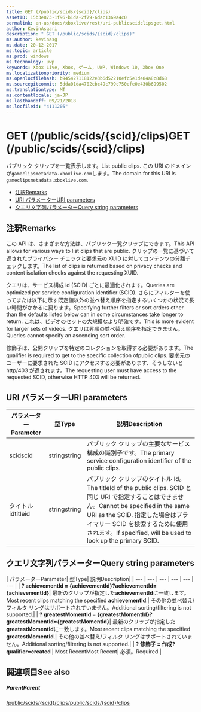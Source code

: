 ```yaml
---
title: GET (/public/scids/{scid}/clips)
assetID: 15b3e873-1f96-b1da-2f79-6dac1369a4c0
permalink: en-us/docs/xboxlive/rest/uri-publicscidclipsget.html
author: KevinAsgari
description: " GET (/public/scids/{scid}/clips)"
ms.author: kevinasg
ms.date: 20-12-2017
ms.topic: article
ms.prod: windows
ms.technology: uwp
keywords: Xbox Live, Xbox, ゲーム, UWP, Windows 10, Xbox One
ms.localizationpriority: medium
ms.openlocfilehash: b945427118122e3b6d52210efc5e1de84a8c8d68
ms.sourcegitcommit: 5dda01da4702cbc49c799c750efe0e430b699502
ms.translationtype: MT
ms.contentlocale: ja-JP
ms.lasthandoff: 09/21/2018
ms.locfileid: "4111205"
---
```

# <a name="get-publicscidsscidclips"></a><span data-ttu-id="7daed-104">GET (/public/scids/{scid}/clips)</span><span class="sxs-lookup"><span data-stu-id="7daed-104">GET (/public/scids/{scid}/clips)</span></span>
<span data-ttu-id="7daed-105">パブリック クリップを一覧表示します。</span><span class="sxs-lookup"><span data-stu-id="7daed-105">List public clips.</span></span> <span data-ttu-id="7daed-106">この URI のドメインが`gameclipsmetadata.xboxlive.com`します。</span><span class="sxs-lookup"><span data-stu-id="7daed-106">The domain for this URI is `gameclipsmetadata.xboxlive.com`.</span></span>
 
  * [<span data-ttu-id="7daed-107">注釈</span><span class="sxs-lookup"><span data-stu-id="7daed-107">Remarks</span></span>](#ID4EV)
  * [<span data-ttu-id="7daed-108">URI パラメーター</span><span class="sxs-lookup"><span data-stu-id="7daed-108">URI parameters</span></span>](#ID4ECB)
  * [<span data-ttu-id="7daed-109">クエリ文字列パラメーター</span><span class="sxs-lookup"><span data-stu-id="7daed-109">Query string parameters</span></span>](#ID4ENB)
 
<a id="ID4EV"></a>

 
## <a name="remarks"></a><span data-ttu-id="7daed-110">注釈</span><span class="sxs-lookup"><span data-stu-id="7daed-110">Remarks</span></span>
 
<span data-ttu-id="7daed-111">この API は、さまざまな方法は、パブリック一覧クリップにできます。</span><span class="sxs-lookup"><span data-stu-id="7daed-111">This API allows for various ways to list clips that are public.</span></span> <span data-ttu-id="7daed-112">クリップの一覧に基づいて返されたプライバシー チェックと要求元の XUID に対してコンテンツの分離チェックします。</span><span class="sxs-lookup"><span data-stu-id="7daed-112">The list of clips is returned based on privacy checks and content isolation checks against the requesting XUID.</span></span>
 
<span data-ttu-id="7daed-113">クエリは、サービス構成 id (SCID) ごとに最適化されます。</span><span class="sxs-lookup"><span data-stu-id="7daed-113">Queries are optimized per service configuration identifier (SCID).</span></span> <span data-ttu-id="7daed-114">さらにフィルターを使ってまたは以下に示す既定値以外の並べ替え順序を指定するいくつかの状況で長い時間がかかるに戻ります。</span><span class="sxs-lookup"><span data-stu-id="7daed-114">Specifying further filters or sort orders other than the defaults listed below can in some circumstances take longer to return.</span></span> <span data-ttu-id="7daed-115">これは、ビデオのセットの大規模なより明確です。</span><span class="sxs-lookup"><span data-stu-id="7daed-115">This is more evident for larger sets of videos.</span></span> <span data-ttu-id="7daed-116">クエリは昇順の並べ替え順序を指定できません。</span><span class="sxs-lookup"><span data-stu-id="7daed-116">Queries cannot specify an ascending sort order.</span></span>
 
<span data-ttu-id="7daed-117">修飾子は、公開クリップを特定のコレクションを取得する必要があります。</span><span class="sxs-lookup"><span data-stu-id="7daed-117">The qualifier is required to get to the specific collection ofpublic clips.</span></span> <span data-ttu-id="7daed-118">要求元のユーザーに要求された SCID にアクセスする必要があります、そうしないと http/403 が返されます。</span><span class="sxs-lookup"><span data-stu-id="7daed-118">The requesting user must have access to the requested SCID, otherwise HTTP 403 will be returned.</span></span>
  
<a id="ID4ECB"></a>

 
## <a name="uri-parameters"></a><span data-ttu-id="7daed-119">URI パラメーター</span><span class="sxs-lookup"><span data-stu-id="7daed-119">URI parameters</span></span>
 
| <span data-ttu-id="7daed-120">パラメーター</span><span class="sxs-lookup"><span data-stu-id="7daed-120">Parameter</span></span>| <span data-ttu-id="7daed-121">型</span><span class="sxs-lookup"><span data-stu-id="7daed-121">Type</span></span>| <span data-ttu-id="7daed-122">説明</span><span class="sxs-lookup"><span data-stu-id="7daed-122">Description</span></span>| 
| --- | --- | --- | 
| <span data-ttu-id="7daed-123">scid</span><span class="sxs-lookup"><span data-stu-id="7daed-123">scid</span></span>| <span data-ttu-id="7daed-124">string</span><span class="sxs-lookup"><span data-stu-id="7daed-124">string</span></span>| <span data-ttu-id="7daed-125">パブリック クリップの主要なサービス構成の識別子です。</span><span class="sxs-lookup"><span data-stu-id="7daed-125">The primary service configuration identifier of the public clips.</span></span>| 
| <span data-ttu-id="7daed-126">タイトル id</span><span class="sxs-lookup"><span data-stu-id="7daed-126">titleid</span></span>| <span data-ttu-id="7daed-127">string</span><span class="sxs-lookup"><span data-stu-id="7daed-127">string</span></span>| <span data-ttu-id="7daed-128">パブリック クリップのタイトル Id。</span><span class="sxs-lookup"><span data-stu-id="7daed-128">The titleId of the public clips.</span></span> <span data-ttu-id="7daed-129">SCID と同じ URI で指定することはできません。</span><span class="sxs-lookup"><span data-stu-id="7daed-129">Cannot be specified in the same URI as the SCID.</span></span> <span data-ttu-id="7daed-130">指定した場合はプライマリー SCID を検索するために使用されます。</span><span class="sxs-lookup"><span data-stu-id="7daed-130">If specified, will be used to look up the primary SCID.</span></span>| 
  
<a id="ID4ENB"></a>

 
## <a name="query-string-parameters"></a><span data-ttu-id="7daed-131">クエリ文字列パラメーター</span><span class="sxs-lookup"><span data-stu-id="7daed-131">Query string parameters</span></span>
 
| <span data-ttu-id="7daed-132">パラメーター</span><span class="sxs-lookup"><span data-stu-id="7daed-132">Parameter</span></span>| <span data-ttu-id="7daed-133">型</span><span class="sxs-lookup"><span data-stu-id="7daed-133">Type</span></span>| <span data-ttu-id="7daed-134">説明</span><span class="sxs-lookup"><span data-stu-id="7daed-134">Description</span></span>| 
| --- | --- | --- | --- | --- | --- | 
| <b><span data-ttu-id="7daed-135">? achievementId = {achievementId}</span><span class="sxs-lookup"><span data-stu-id="7daed-135">?achievementId={achievementId}</span></span></b>| <span data-ttu-id="7daed-136">最新のクリップが指定した<b>achievementId</b>に一致します。</span><span class="sxs-lookup"><span data-stu-id="7daed-136">Most recent clips matching the specified <b>achievementId</b>.</span></span>| <span data-ttu-id="7daed-137">その他の並べ替え/フィルタ リングはサポートされていません。</span><span class="sxs-lookup"><span data-stu-id="7daed-137">Additional sorting/filtering is not supported.</span></span>| 
| <b><span data-ttu-id="7daed-138">? greatestMomentId = {greatestMomentId}</span><span class="sxs-lookup"><span data-stu-id="7daed-138">?greatestMomentId={greatestMomentId}</span></span></b>| <span data-ttu-id="7daed-139">最新のクリップが指定した<b>greatestMomentId</b>に一致します。</span><span class="sxs-lookup"><span data-stu-id="7daed-139">Most recent clips matching the specified <b>greatestMomentId</b>.</span></span>| <span data-ttu-id="7daed-140">その他の並べ替え/フィルタ リングはサポートされていません。</span><span class="sxs-lookup"><span data-stu-id="7daed-140">Additional sorting/filtering is not supported.</span></span>| 
| <b><span data-ttu-id="7daed-141">? 修飾子 = 作成</span><span class="sxs-lookup"><span data-stu-id="7daed-141">?qualifier=created</span></span> </b>| <span data-ttu-id="7daed-142">Most Recent</span><span class="sxs-lookup"><span data-stu-id="7daed-142">Most Recent</span></span>| <span data-ttu-id="7daed-143">必須。</span><span class="sxs-lookup"><span data-stu-id="7daed-143">Required.</span></span>| 
  
<a id="ID4EDD"></a>

 
## <a name="see-also"></a><span data-ttu-id="7daed-144">関連項目</span><span class="sxs-lookup"><span data-stu-id="7daed-144">See also</span></span>
 
<a id="ID4EFD"></a>

 
##### <a name="parent"></a><span data-ttu-id="7daed-145">Parent</span><span class="sxs-lookup"><span data-stu-id="7daed-145">Parent</span></span> 

[<span data-ttu-id="7daed-146">/public/scids/{scid}/clips</span><span class="sxs-lookup"><span data-stu-id="7daed-146">/public/scids/{scid}/clips</span></span>](uri-publicscidclips.md)

   